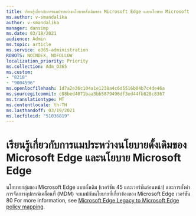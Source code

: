 ```yaml
---
title: เรียนรู้เกี่ยวกับการแมประหว่างนโยบายดั้งเดิมของ Microsoft Edge และนโยบาย Microsoft Edge
ms.author: v-smandalika
author: v-smandalika
manager: dansimp
ms.date: 03/18/2021
audience: Admin
ms.topic: article
ms.service: o365-administration
ROBOTS: NOINDEX, NOFOLLOW
localization_priority: Priority
ms.collection: Adm_O365
ms.custom:
- "8218"
- "9004596"
ms.openlocfilehash: 1d7a2e36c104a1e1238a4c6d5516b04b7c4de46a
ms.sourcegitcommit: c08bed4071baa3bb5879496df3ed44fb828c8367
ms.translationtype: MT
ms.contentlocale: th-TH
ms.lasthandoff: 03/19/2021
ms.locfileid: "51036819"
---
```

# <a name="learn-about--the-mapping-between-microsoft-edge-legacy-policies-and-microsoft-edge-policies"></a>เรียนรู้เกี่ยวกับการแมประหว่างนโยบายดั้งเดิมของ Microsoft Edge และนโยบาย Microsoft Edge

นโยบายกลุ่มของ Microsoft Edge แบบดั้งเดิม (เวอร์ชัน 45 และเวอร์ชันก่อนหน้า) และการตั้งค่าการจัดการอุปกรณ์เคลื่อนที่ (MDM) จะแมปกับนโยบายที่เกี่ยวข้องของ Microsoft Edge เวอร์ชัน 80 For more information, see [Microsoft Edge Legacy to Microsoft Edge policy mapping](https://docs.microsoft.com/deployedge/microsoft-edge-policy-map-legacy-to-newedge).